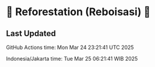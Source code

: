 
# 🌳 Reforestation (Reboisasi) 🌲

## Last Updated

GitHub Actions time: Mon Mar 24 23:21:41 UTC 2025

Indonesia/Jakarta time: Tue Mar 25 06:21:41 WIB 2025
